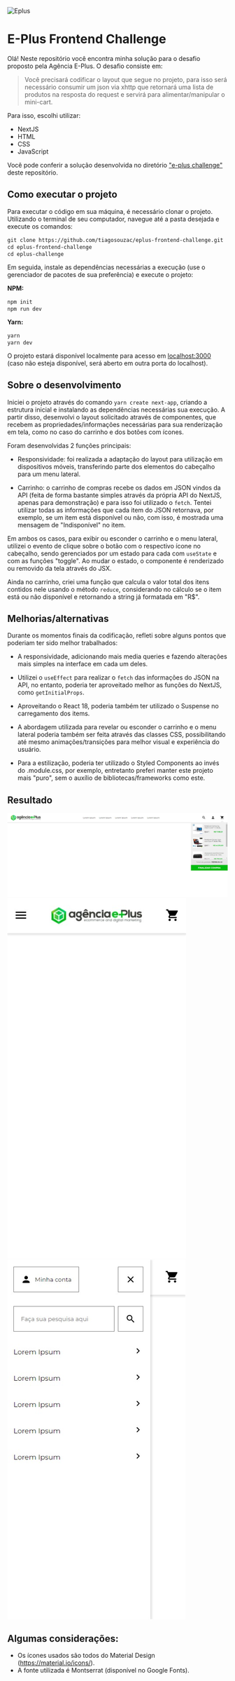 ![Eplus](https://www.agenciaeplus.com.br/wp-content/themes/eplus/images/agencia-eplus-n-logo.png)

# E-Plus Frontend Challenge

Olá! Neste repositório você encontra minha solução para o desafio proposto pela Agência E-Plus. O desafio consiste em:

> Você precisará codificar o layout que segue no projeto, para isso será necessário consumir um json via xhttp que retornará uma lista de produtos na resposta do request e servirá para alimentar/manipular o mini-cart.

Para isso, escolhi utilizar:

- NextJS
- HTML
- CSS
- JavaScript

Você pode conferir a solução desenvolvida no diretório ["e-plus challenge"](https://github.com/tiagosouzac/eplus-frontend-challenge/tree/master/eplus-challenge) deste repositório.

## Como executar o projeto

Para executar o código em sua máquina, é necessário clonar o projeto. Utilizando o terminal de seu computador, navegue até a pasta desejada e execute os comandos:

```
git clone https://github.com/tiagosouzac/eplus-frontend-challenge.git
cd eplus-frontend-challenge
cd eplus-challenge
```

Em seguida, instale as dependências necessárias a execução (use o gerenciador de pacotes de sua preferência) e execute o projeto:

**NPM:**

```
npm init
npm run dev
```

**Yarn:**

```
yarn
yarn dev
```

O projeto estará disponível localmente para acesso em [localhost:3000](http://localhost:3000) (caso não esteja disponível, será aberto em outra porta do localhost).

## Sobre o desenvolvimento

Iniciei o projeto através do comando `yarn create next-app`, criando a estrutura inicial e instalando as dependências necessárias sua execução. A partir disso, desenvolvi o layout solicitado através de componentes, que recebem as propriedades/informações necessárias para sua renderização em tela, como no caso do carrinho e dos botões com ícones.

Foram desenvolvidas 2 funções principais:

- Responsividade: foi realizada a adaptação do layout para utilização em dispositivos móveis, transferindo parte dos elementos do cabeçalho para um menu lateral.

- Carrinho: o carrinho de compras recebe os dados em JSON vindos da API (feita de forma bastante simples através da própria API do NextJS, apenas para demonstração) e para isso foi utilizado o `fetch`. Tentei utilizar todas as informações que cada item do JSON retornava, por exemplo, se um item está disponível ou não, com isso, é mostrada uma mensagem de "Indisponível" no item.

Em ambos os casos, para exibir ou esconder o carrinho e o menu lateral, utilizei o evento de clique sobre o botão com o respectivo ícone no cabeçalho, sendo gerenciados por um estado para cada com `useState` e com as funções "toggle". Ao mudar o estado, o componente é renderizado ou removido da tela através do JSX.

Ainda no carrinho, criei uma função que calcula o valor total dos itens contidos nele usando o método `reduce`, considerando no cálculo se o item está ou não disponível e retornando a string já formatada em "R$".

## Melhorias/alternativas

Durante os momentos finais da codificação, refleti sobre alguns pontos que poderiam ter sido melhor trabalhados:

- A responsividade, adicionando mais media queries e fazendo alterações mais simples na interface em cada um deles.

- Utilizei o `useEffect` para realizar o `fetch` das informações do JSON na API, no entanto, poderia ter aproveitado melhor as funções do NextJS, como `getInitialProps`.

- Aproveitando o React 18, poderia também ter utilizado o Suspense no carregamento dos items.

- A abordagem utilizada para revelar ou esconder o carrinho e o menu lateral poderia também ser feita através das classes CSS, possibilitando até mesmo animações/transições para melhor visual e experiência do usuário.

- Para a estilização, poderia ter utilizado o Styled Components ao invés do .module.css, por exemplo, entretanto preferi manter este projeto mais "puro", sem o auxílio de bibliotecas/frameworks como este.

## Resultado

![E-Plus Challenge - Resultado do desktop](https://github.com/tiagosouzac/eplus-frontend-challenge/blob/assets/E-Plus%20Challenge.jpg?raw=true)
![E-Plus Challenge - Resultado do mobile](https://github.com/tiagosouzac/eplus-frontend-challenge/blob/assets/E-Plus%20Challenge%20(Mobile).jpg?raw=true)
![E-Plus Challenge - Menu lateral](https://github.com/tiagosouzac/eplus-frontend-challenge/blob/assets/E-Plus%20Challenge%20(Mobile%20menu).jpg?raw=true)

## Algumas considerações:

- Os ícones usados são todos do Material Design (https://material.io/icons/).
- A fonte utilizada é Montserrat (disponível no Google Fonts).

